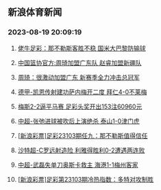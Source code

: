 ## 新浪体育新闻 
### 2023-08-19 20:09:19

1. [佬牛足彩：那不勒斯客胜不稳 国米大巴黎防输球](https://sports.sina.com.cn/l/2023-08-19/doc-imzhspum6609208.shtml)

2. [中国篮协官方:周琦加盟广东队 赵睿加盟新疆队](https://sports.sina.com.cn/basketball/cba/2023-08-19/doc-imzhscet8742364.shtml)

3. [周琦：很激动加盟广东 新赛季全力冲击总冠军](https://sports.sina.com.cn/basketball/cba/2023-08-19/doc-imzhscer6843561.shtml)

4. [德甲-凯恩传射建功萨内梅开二度 拜仁4-0不莱梅](https://sports.sina.com.cn/global/germany/2023-08-19/doc-imzhsuai6485990.shtml)

5. [梅斯2-2逼平马赛 足彩头奖开出153注60960元](https://sports.sina.com.cn/l/2023-08-19/doc-imzhspup8519517.shtml)

6. [中超-张弛进球被吹后上演绝杀 泰山1-0津门虎](https://sports.sina.com.cn/china/j/2023-08-18/doc-imzhrsqv7070198.shtml)

7. [[新浪彩票]足彩23103期任九：那不勒斯值得信任](https://sports.sina.com.cn/l/2023-08-19/doc-imzhrsqx8965235.shtml)

8. [沙特超-C罗远射造险 利雅得胜利0-2遭遇两连败](https://sports.sina.com.cn/global/others/2023-08-19/doc-imzhsuai6484366.shtml)

9. [中超-武磊失单刀奥斯卡救主 海港1-1梅州客家](https://sports.sina.com.cn/china/j/2023-08-18/doc-imzhrsqz5739467.shtml)

10. [[新浪彩票]足彩第23103期冷热指数：多特对攻制胜](https://sports.sina.com.cn/l/2023-08-19/doc-imzhspur5297086.shtml)

